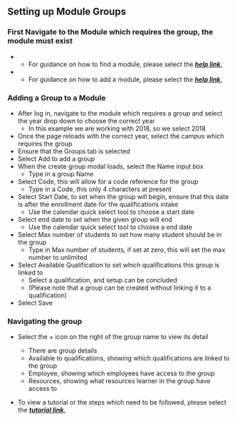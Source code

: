 ## **Setting up Module Groups**

### **First Navigate to the Module which requires the group, the module must exist**
- - For guidance on how to find a module, please select the [**_help link_**.](http://help.studentmanager.co.za/en/latest/Modules/findingmodules/)

- - For guidance on how to add a module, please select the [**_help link_**.](http://help.studentmanager.co.za/en/latest/Modules/addamodule/)


### **Adding a Group to a Module**
- After log in, navigate to the module which requires a group and select the year drop down to choose the correct year
	- In this example we are working with 2018, so we select 2018
- Once the page reloads with the correct year, select the campus which requires the group
- Ensure that the Groups tab is selected
- Select Add to add a group
- When the create group modal loads, select the Name input box
	- Type in a group Name
- Select Code, this will allow for a code reference for the group
	- Type in a Code, this only 4 characters at present
- Select Start Date, to set when the group will begin, ensure that this date is after the enrollment date for the qualifications intake
	- Use the calendar quick select tool to choose a start date
- Select end date to set when the given group will end
	- Use the calendar quick select tool to choose a end date
- Select Max number of students to set how many student should be in the group
	- Type in Max number of students, if set at zero, this will set the max number to unlimited
- Select Available Qualification to set which qualifications this group is linked to
	- Select a qualification, and setup can be concluded
	- (Please note that a group can be created without linking it to a qualification)
- Select Save

### **Navigating the group**
- Select the + icon on the right of the group name to view its detail
	- There are group details
	- Available to qualifications, showing which qualifications are linked to the group
	- Employee, showing which employees have access to the group
	- Resources, showing what resources learner in the group have access to

- To view a tutorial or the steps which need to be followed, please select the [**_tutorial link_**.](https://www.iorad.com/player/117330/Adding-A-Group-to-A-Module)
